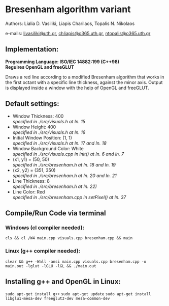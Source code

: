 # Bresenham algorithm variant

Authors: Lialia D. Vasiliki, Liapis Charilaos, Topalis N. Nikolaos

e-mails: livasiliki@uth.gr, chliapis@o365.uth.gr, ntopalis@o365.uth.gr

## Implementation:
**Programming Language: ISO/IEC 14882:199 (C++98)**<br/>
**Reguires OpenGL and freeGLUT**

Draws a red line according to a modified Bresenham algorithm
that works in the first octant with a specific line thickness,
against the minor axis.
Output is displayed inside a window with the help of OpenGL and freeGLUT.

## Default settings:
* Window Thickness: 400<br/>
<em>specified in ./src/visuals.h at ln. 15</em>
* Window Height: 400<br/>
<em>specified in ./src/visuals.h at ln. 16</em>
* Initial Window Position: (1, 1)<br/>
<em>specified in ./src/visuals.h at ln. 17 and ln. 18</em>
* Window Background Color: White<br/>
<em>specified in ./src/visuals.cpp in init() at ln. 6 and ln. 7</em>
* (x1, y1) = (50, 50)<br/>
<em>specified in ./src/bresenham.h at ln. 18 and ln. 19</em>
* (x2, y2) = (351, 350)<br/>
<em>specified in ./src/bresenham.h at ln. 20 and ln. 21</em>
* Line Thickness: 8<br/>
<em>specified in ./src/bresenham.h at ln. 22)</em>
* Line Color: Red<br/>
<em>specified in ./src/bresenham.cpp in setPixel() at ln. 37</em>

## Compile/Run Code via terminal
### Windows (cl compiler needed):
`cls && cl /W4 main.cpp visuals.cpp bresenham.cpp && main`

### Linux (g++ compiler needed):
`clear && g++ -Wall -ansi main.cpp visuals.cpp bresenham.cpp -o main.out -lglut -lGLU -lGL && ./main.out`

## Installing g++ and OpenGL in Linux:
`sudo apt-get install g++`
`sudo apt-get update`
`sudo apt-get install libglu1-mesa-dev freeglut3-dev mesa-common-dev`
